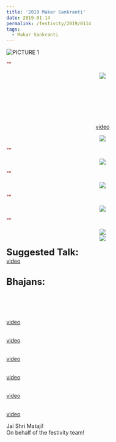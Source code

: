 ```yaml
---
title: '2019 Makar Sankranti'
date: 2019-01-14
permalink: /festivity/2019/0114
tags:
  - Makar Sankranti
---
```


![PICTURE 1](/images/image1.png)

<p>
<font color="DarkRed">""</font><br>
<b></b>
</p>

<div style="text-align: center"><img src="/images/image117.png" /></div>

<p style="color:green; text-align:center;">
<b></b><br>
<br>
<b></b><br>
<br>
<b></b><br>
<br>
<a href="">video</a>
</p>

<div style="text-align: center"><img src="/images/image118.png" /></div>

<p>
<font color="DarkRed">""</font><br>
<b></b>
</p>

<div style="text-align: center"><img src="/images/image119.png" /></div>

<p>
<font color="DarkRed">""</font><br>
<b></b>
</p>

<div style="text-align: center"><img src="/images/image120.png" /></div>

<p>
<font color="DarkRed">""</font><br>
<b></b>
</p>

<div style="text-align: center"><img src="/images/image121.png" /></div>

<p>
<font color="DarkRed">""</font><br>
<b></b>
</p>

<div style="text-align: center"><img src="/images/image122.png" /></div>

<div style="text-align: center"><img src="/images/image159.png" /></div>

<font size="+2"><b>Suggested Talk:</b></font> <br><a href=""> video</a><br>

<br>
<font size="+2"><b>Bhajans:</b></font>

<p>
<font color="green"><b></b></font><br>
<br>
<br>
<br>
<a href=""> video</a><br>
</p>

<p>
<font color="green"><b></b></font><br>
<a href="">video</a>
</p>

<p>
<font color="green"><b></b></font><br>
<a href="">video</a>
</p>
 
<p>
<font color=""><b></b></font><br>
<a href="">video</a> 
</p>
<p>
<font color=""><b></b></font><br>
<a href="">video</a> 
</p>

<p>
<font color=""><b></b></font><br>
<a href="">video</a> 
</p>

Jai Shri Mataji!<br>
On behalf of the festivity team!